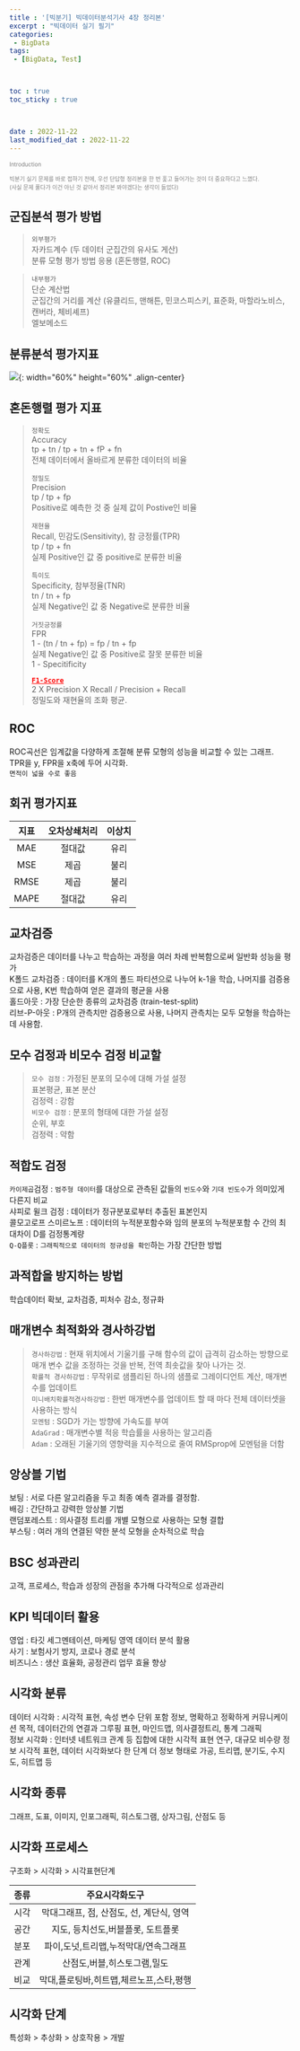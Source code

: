 ```yaml
---
title : '[빅분기] 빅데이터분석기사 4장 정리본' 
excerpt : "빅데이터 실기 필기"
categories: 
 - BigData
tags: 
 - [BigData, Test]



toc : true
toc_sticky : true



date : 2022-11-22
last_modified_dat : 2022-11-22
---
```

<font size='1'><span style='color:gray'>Introduction</span></font>  
<font size='1'><br/></font>
<font size='1'><span style='color:gray'>빅분기 실기 문제를 바로 접하기 전에, 우선 단답형 정리본을 한 번 훑고 들어가는 것이 더 중요하다고 느꼈다.</span></font>
<font size='1'><br/></font>
<font size='1'><span style='color:gray'>(사실 문제 풀다가 이건 아닌 것 같아서 정리본 봐야겠다는 생각이 들었다)</span></font>  

## 군집분석 평가 방법
> `외부평가`  
> 자카드계수 (두 데이터 군집간의 유사도 게산)  
> 분류 모형 평가 방법 응용 (혼돈행렬, ROC)  

> `내부평가`  
> 단순 계산법  
> 군집간의 거리를 계산 (유클리드, 맨해튼, 민코스피스키, 표준화, 마할라노비스, 캔버라, 체비셰프)  
> 엘보메소드  

## 분류분석 평가지표

![](https://user-images.githubusercontent.com/60537388/204422617-aac70b2e-7fba-42b0-8e5e-e2418a3ead47.png){: width="60%" height="60%" .align-center}

## 혼돈행렬 평가 지표
> `정확도`  
> Accuracy  
> tp + tn / tp + tn + fP + fn  
> 전체 데이터에서 올바르게 분류한 데이터의 비율
>  
> `정밀도`  
> Precision  
> tp / tp + fp  
> Positive로 예측한 것 중 실제 값이 Postive인 비율  
>   
> `재현율`  
> Recall, 민감도(Sensitivity), 참 긍정률(TPR)  
> tp / tp + fn  
> 실제 Positive인 값 중 positive로 분류한 비율  
>  
> `특이도`  
> Specificity, 참부정율(TNR)  
> tn / tn + fp  
> 실제 Negative인 값 중 Negative로 분류한 비율  
>   
> `거짓긍정률`  
> FPR  
> 1 - (tn / tn + fp) = fp / tn + fp  
> 실제 Negative인 값 중 Positive로 잘못 분류한 비율  
> 1 - Specitificity  
>  
> <b><span style='color:red'><u>`F1-Score`</u></span></b>  
> 2 X Precision X Recall / Precision + Recall  
> 정밀도와 재현율의 조화 평균.

## ROC 
ROC곡선은 임계값을 다양하게 조절해 분류 모형의 성능을 비교할 수 있는 그래프.  
TPR을 y, FPR을 x축에 두어 시각화.  
`면적이 넓을 수로 좋음`

## 회귀 평가지표    

| 지표  | 오차상쇄처리 | 이상치 |
| :---: | :----------: | :----: |
|  MAE  |    절대값    |  유리  |
|  MSE  |     제곱     |  불리  |
| RMSE  |     제곱     |  불리  |
| MAPE  |    절대값    |  유리  |

## 교차검증
교차검증은 데이터를 나누고 학습하는 과정을 여러 차례 반복함으로써 일반화 성능을 평가  
K폴드 교차검증 : 데이터를 K개의 폴드 파티션으로 나누어 k-1을 학습, 나머지를 검증용으로 사용, K번 학습하여 얻은 결과의 평균을 사용  
홀드아웃 : 가장 단순한 종류의 교차검증 (train-test-split)  
리브-P-아웃 : P개의 관측치만 검증용으로 사용, 나머지 관측치는 모두 모형을 학습하는데 사용함.

## 모수 검정과 비모수 검정 비교할
> `모수 검정` :
> 가정된 분포의 모수에 대해 가설 설정  
> 표본평균, 표본 분산  
> 검정력 : 강함  
> `비모수 검정` :
> 분포의 형태에 대한 가설 설정  
> 순위, 부호  
> 검정력 : 약함  

## 적합도 검정
`카이제곱`검정 : `범주형 데이터`를 대상으로 관측된 값들의 `빈도수`와 `기대 빈도수`가 의미있게 다른지 비교  
샤피로 윌크 검정 : 데이터가 정규분포로부터 추출된 표본인지  
콜모고로프 스미르노프 : 데이터의 누적분포함수와 임의 분포의 누적분포함 수 간의 최대차이 D를 검정통계량  
`Q-Q플롯` : `그래픽적으로 데이터의 정규성을 확인`하는 가장 간단한 방법  

## 과적합을 방지하는 방법
학습데이터 확보, 교차검증, 피처수 감소, 정규화  

## 매개변수 최적화와 경사하강법
> `경사하강법` :
> 현재 위치에서 기울기를 구해 함수의 값이 급격히 감소하는 방향으로 매개 변수 값을 조정하는 것을 반복, 전역 최솟값을 찾아 나가는 것.  
> `확률적 경사하강법` :
> 무작위로 샘플리된 하나의 샘플로 그레이디언트 계산, 매개변수를 업데이트  
> `미니배치확률적경사하강법` : 
> 한번 매개변수를 업데이트 할 때 마다 전체 데이터셋을 사용하는 방식  
> `모멘텀` :
> SGD가 가는 방향에 가속도를 부여  
> `AdaGrad` :
> 매개변수별 적응 학습률을 사용하는 알고리즘  
> `Adam` :
> 오래된 기울기의 영향력을 지수적으로 줄여 RMSprop에 모멘텀을 더함

## 앙상블 기법
보팅 : 서로 다른 알고리즘을 두고 최종 예측 결과를 결정함.  
배깅 : 간단하고 강력한 앙상블 기법  
랜덤포레스트 : 의사결정 트리를 개별 모형으로 사용하는 모형 결합  
부스팅 : 여러 개의 연결된 약한 분석 모형을 순차적으로 학습  

## BSC 성과관리 
고객, 프로세스, 학습과 성장의 관점을 추가해 다각적으로 성과관리

## KPI 빅데이터 활용
영업 : 타깃 세그멘테이션, 마케팅 영역 데이터 분석 활용  
사기 : 보험사기 방지, 코로나 경로 분석  
비즈니스 : 생산 효율화, 공정관리 업무 효율 향상

## 시각화 분류
데이터 시각화 : 시각적 표현, 속성 변수 단위 포함 정보, 명확하고 정확하게 커뮤니케이션 목적, 데이터간의 연결과 그루핑 표현, 마인드맵, 의사결정트리, 통계 그래픽  
정보 시각화 : 인터넷 네트워크 관계 등 집합에 대한 시각적 표현 연구, 대규모 비수량 정보 시각적 표현, 데이터 시각화보다 한 단계 더 정보 형태로 가공, 트리맵, 분기도, 수지도, 히트맵 등

## 시각화 종류
그래프, 도표, 이미지, 인포그래픽, 히스토그램, 상자그림, 산점도 등

## 시각화 프로세스
구조화 > 시각화 > 시각표현단계

| 종류  |              주요시각화도구              |
| :---: | :--------------------------------------: |
| 시각  | 막대그래프, 점, 산점도, 선, 계단식, 영역 |
| 공간  |    지도, 등치선도,버블플롯, 도트플롯     |
| 분포  |   파이,도넛,트리맵,누적막대/연속그래프   |
| 관계  |       산점도,버블,히스토그램,밀도        |
| 비교  | 막대,플로팅바,히트맵,체르노프,스타,평행  |

## 시각화 단계
특성화 > 추상화 > 상호작용 > 개발

